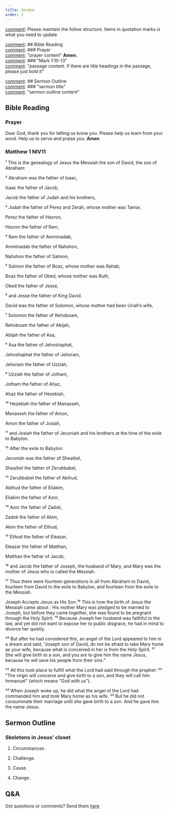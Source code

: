 ```yaml
---
title: Sermon 
order: 2
---
```


[comment]: Please maintain the follow structure. Items in quotation marks is what you need to update

[comment]: ## Bible Reading  
[comment]: ### Prayer  
[comment]: "prayer content"  **Amen.**  
[comment]:  ### "Mark 1:10-13"  
[comment]: "passage content. if there are title headings in the passage, please just bold it"  

[comment]: ## Sermon Outline  
[comment]: ### "sermon title"  
[comment]: "sermon outline content"  

[comment]: ------------------------------------------------------------------------------------
## Bible Reading
### Prayer
Dear God, thank you for letting us know you. Please help us learn from your word. Help us to serve and praise you. **Amen**

### Matthew 1 NIV11
¹ This is the genealogy of Jesus the Messiah the son of David, the son of Abraham:

² Abraham was the father of Isaac,

Isaac the father of Jacob,

Jacob the father of Judah and his brothers,

³ Judah the father of Perez and Zerah, whose mother was Tamar,

Perez the father of Hezron,

Hezron the father of Ram,

⁴ Ram the father of Amminadab,

Amminadab the father of Nahshon,

Nahshon the father of Salmon,

⁵ Salmon the father of Boaz, whose mother was Rahab,

Boaz the father of Obed, whose mother was Ruth,

Obed the father of Jesse,

⁶ and Jesse the father of King David.

David was the father of Solomon, whose mother had been Uriah’s wife,

⁷ Solomon the father of Rehoboam,

Rehoboam the father of Abijah,

Abijah the father of Asa,

⁸ Asa the father of Jehoshaphat,

Jehoshaphat the father of Jehoram,

Jehoram the father of Uzziah,

⁹ Uzziah the father of Jotham,

Jotham the father of Ahaz,

Ahaz the father of Hezekiah,

¹⁰ Hezekiah the father of Manasseh,

Manasseh the father of Amon,

Amon the father of Josiah,

¹¹ and Josiah the father of Jeconiah and his brothers at the time of the exile to Babylon.

¹² After the exile to Babylon:

Jeconiah was the father of Shealtiel,

Shealtiel the father of Zerubbabel,

¹³ Zerubbabel the father of Abihud,

Abihud the father of Eliakim,

Eliakim the father of Azor,

¹⁴ Azor the father of Zadok,

Zadok the father of Akim,

Akim the father of Elihud,

¹⁵ Elihud the father of Eleazar,

Eleazar the father of Matthan,

Matthan the father of Jacob,

¹⁶ and Jacob the father of Joseph, the husband of Mary, and Mary was the mother of Jesus who is called the Messiah.

¹⁷ Thus there were fourteen generations in all from Abraham to David, fourteen from David to the exile to Babylon, and fourteen from the exile to the Messiah.

Joseph Accepts Jesus as His Son
¹⁸ This is how the birth of Jesus the Messiah came about : His mother Mary was pledged to be married to Joseph, but before they came together, she was found to be pregnant through the Holy Spirit. ¹⁹ Because Joseph her husband was faithful to the law, and yet did not want to expose her to public disgrace, he had in mind to divorce her quietly.

²⁰ But after he had considered this, an angel of the Lord appeared to him in a dream and said, “Joseph son of David, do not be afraid to take Mary home as your wife, because what is conceived in her is from the Holy Spirit. ²¹ She will give birth to a son, and you are to give him the name Jesus, because he will save his people from their sins.”

²² All this took place to fulfill what the Lord had said through the prophet: ²³ “The virgin will conceive and give birth to a son, and they will call him Immanuel” (which means “God with us”).

²⁴ When Joseph woke up, he did what the angel of the Lord had commanded him and took Mary home as his wife. ²⁵ But he did not consummate their marriage until she gave birth to a son. And he gave him the name Jesus.


## Sermon Outline
### Skeletons in Jesus’ closet
1.	Circumstances. 

2.	Challenge. 

3.	Cause. 

4.	Change.

## Q&A
Got questions or comments? Send them [here](https://tinyurl.com/SGHACQuestionsAnswers)
